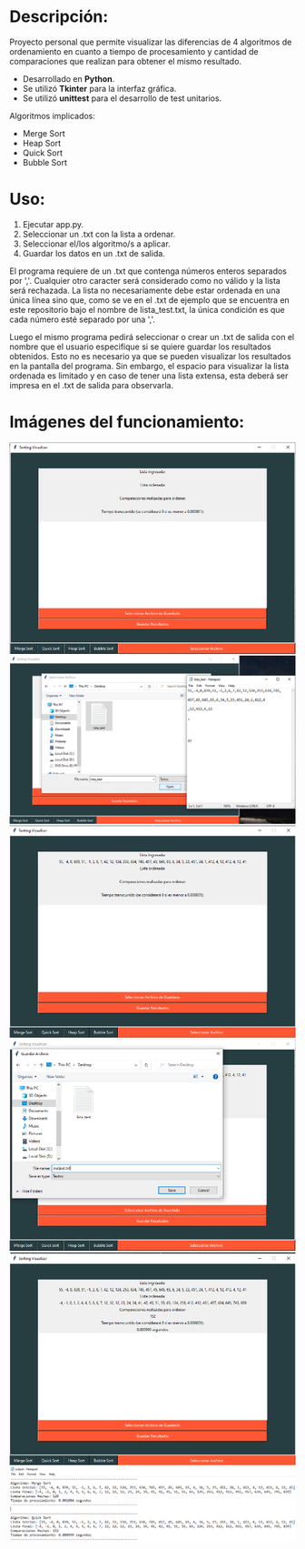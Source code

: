 # Descripción:
Proyecto personal que permite visualizar las diferencias de 4 algoritmos de ordenamiento en cuanto a tiempo de procesamiento y cantidad de comparaciones que realizan para obtener el mismo resultado. 

- Desarrollado en **Python**. 
- Se utilizó **Tkinter** para la interfaz gráfica.
- Se utilizó **unittest** para el desarrollo de test unitarios.

Algoritmos implicados: 
- Merge Sort
- Heap Sort
- Quick Sort
- Bubble Sort

# Uso:
1. Ejecutar app.py.
2. Seleccionar un .txt con la lista a ordenar.
3. Seleccionar el/los algoritmo/s a aplicar.
4. Guardar los datos en un .txt de salida.

El programa requiere de un .txt que contenga números enteros separados por ','. Cualquier otro caracter será considerado como no válido y la lista será rechazada. La lista no necesariamente debe estar ordenada en una única línea sino que, como se ve en el .txt de ejemplo que se encuentra en este repositorio bajo el nombre de lista_test.txt, la única condición es que cada número esté separado por una ','.

Luego el mismo programa pedirá seleccionar o crear un .txt de salida con el nombre que el usuario especifique si se quiere guardar los resultados obtenidos. Esto no es necesario ya que se pueden visualizar los resultados en la pantalla del programa. Sin embargo, el espacio para visualizar la lista ordenada es limitado y en caso de tener una lista extensa, esta deberá ser impresa en el .txt de salida para observarla.

# Imágenes del funcionamiento:
![Imagen1](images_muestra/1.png)
![Imagen2](images_muestra/2.png)
![Imagen3](images_muestra/3.png)
![Imagen4](images_muestra/4.png)
![Imagen5](images_muestra/5.png)
![Imagen6](images_muestra/6.png)
